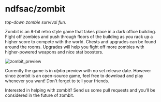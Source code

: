 ndfsac/zombit
======
_top-down zombie survival fun._

Zombit is an 8-bit retro style game that takes place in a dark office building. Fight off zombies and push through
floors of the building as you rack up a higher score to compete with the world. Chests and upgrades can be found around
the rooms. Upgrades will help you fight off more zombies with higher-powered weapons and nice stat boosters.

![zombit_preview](https://raw.github.com/ndfsac/zombit/master/screenshot/lightingTest2.jpg)

Currently the game is in _alpha_ preview with no set release date. However since zombit is an open-source game, feel
free to download and play whenever you want! Don't forget to tell your friends.

Interested in helping with zombit? Send us some pull requests and you'll be considered in the future of zombit.
